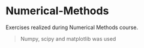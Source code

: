 # Numerical-Methods
Exercises realized during Numerical Methods course.
> Numpy, scipy and matplotlib was used
